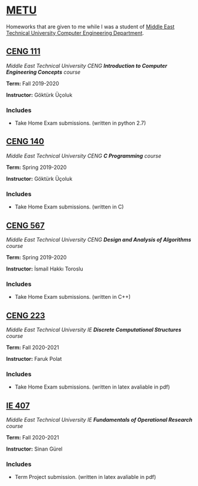 # [METU](https://www.metu.edu.tr/)
Homeworks that are given to me while I was a student of [Middle East Technical University Computer Engineering Department](https://ceng.metu.edu.tr/).
## [CENG 111](https://github.com/e-hengirmen/METU/tree/master/CENG111)
_Middle East Technical University CENG **Introduction to Computer Engineering Concepts** course_

**Term:** Fall 2019-2020

**Instructor:** Göktürk Üçoluk
### Includes

* Take Home Exam submissions. (written in python 2.7)
## [CENG 140](https://github.com/e-hengirmen/METU/tree/master/CENG140)
_Middle East Technical University CENG **C Programming** course_

**Term:** Spring 2019-2020

**Instructor:** Göktürk Üçoluk
### Includes
* Take Home Exam submissions. (written in C)
## [CENG 567](https://github.com/e-hengirmen/METU/tree/master/CENG567)
_Middle East Technical University CENG **Design and Analysis of Algorithms** course_

**Term:** Spring 2019-2020

**Instructor:** İsmail Hakkı Toroslu
### Includes
* Take Home Exam submissions. (written in C++)
## [CENG 223](https://github.com/e-hengirmen/METU/tree/master/CENG223)
_Middle East Technical University IE **Discrete Computational Structures** course_

**Term:** Fall 2020-2021

**Instructor:** Faruk Polat
### Includes
* Take Home Exam submissions. (written in latex avaliable in pdf)
## [IE 407](https://github.com/e-hengirmen/METU/tree/master/IE407)
_Middle East Technical University IE **Fundamentals of Operational Research** course_

**Term:** Fall 2020-2021

**Instructor:** Sinan Gürel
### Includes
* Term Project submission. (written in latex avaliable in pdf)

